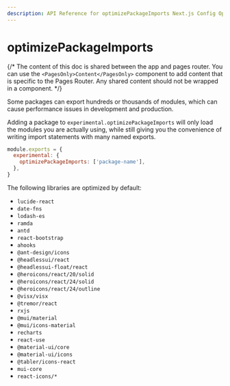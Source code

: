 ```yaml
---
description: API Reference for optimizePackageImports Next.js Config Option
---
```


# optimizePackageImports

{/\* The content of this doc is shared between the app and pages router. You can use the `<PagesOnly>Content</PagesOnly>` component to add content that is specific to the Pages Router. Any shared content should not be wrapped in a component. \*/}

Some packages can export hundreds or thousands of modules, which can cause performance issues in development and production.

Adding a package to `experimental.optimizePackageImports` will only load the modules you are actually using, while still giving you the convenience of writing import statements with many named exports.

```js
module.exports = {
  experimental: {
    optimizePackageImports: ['package-name'],
  },
}
```

The following libraries are optimized by default:

* `lucide-react`
* `date-fns`
* `lodash-es`
* `ramda`
* `antd`
* `react-bootstrap`
* `ahooks`
* `@ant-design/icons`
* `@headlessui/react`
* `@headlessui-float/react`
* `@heroicons/react/20/solid`
* `@heroicons/react/24/solid`
* `@heroicons/react/24/outline`
* `@visx/visx`
* `@tremor/react`
* `rxjs`
* `@mui/material`
* `@mui/icons-material`
* `recharts`
* `react-use`
* `@material-ui/core`
* `@material-ui/icons`
* `@tabler/icons-react`
* `mui-core`
* `react-icons/*`
